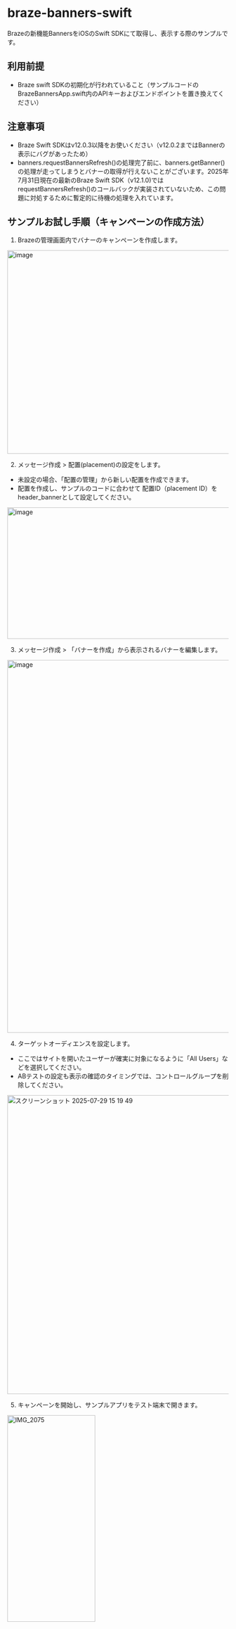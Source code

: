 # braze-banners-swift
Brazeの新機能BannersをiOSのSwift SDKにて取得し、表示する際のサンプルです。

## 利用前提
- Braze swift SDKの初期化が行われていること（サンプルコードのBrazeBannersApp.swift内のAPIキーおよびエンドポイントを置き換えてください）

## 注意事項
- Braze Swift SDKはv12.0.3以降をお使いください（v12.0.2まではBannerの表示にバグがあったため）
- banners.requestBannersRefresh()の処理完了前に、banners.getBanner()の処理が走ってしまうとバナーの取得が行えないことがございます。2025年7月31日現在の最新のBraze Swift SDK（v12.1.0)ではrequestBannersRefresh()のコールバックが実装されていないため、この問題に対処するために暫定的に待機の処理を入れています。

## サンプルお試し手順（キャンペーンの作成方法）
1. Brazeの管理画面内でバナーのキャンペーンを作成します。
<img width="524" height="463" alt="image" src="https://github.com/user-attachments/assets/c8d2a54d-5525-4e79-8e84-a9987505efd8" />


2. メッセージ作成 > 配置(placement)の設定をします。
- 未設定の場合、「配置の管理」から新しい配置を作成できます。
- 配置を作成し、サンプルのコードに合わせて 配置ID（placement ID）をheader_bannerとして設定してください。
<img width="1041" height="299" alt="image" src="https://github.com/user-attachments/assets/4ece01f8-8010-4411-afc7-a5cdb11d8345" />


3. メッセージ作成 > 「バナーを作成」から表示されるバナーを編集します。
<img width="1406" height="848" alt="image" src="https://github.com/user-attachments/assets/d65d3802-df11-4bca-8948-f43fd10f1905" />


4. ターゲットオーディエンスを設定します。
- ここではサイトを開いたユーザーが確実に対象になるように「All Users」などを選択してください。
- ABテストの設定も表示の確認のタイミングでは、コントロールグループを削除してください。
<img width="1070" height="680" alt="スクリーンショット 2025-07-29 15 19 49" src="https://github.com/user-attachments/assets/611f3cb2-821c-4dcc-9f03-ed86a7ebc0d4" />

5. キャンペーンを開始し、サンプルアプリをテスト端末で開きます。
<img width="200" height="470" alt="IMG_2075" src="https://github.com/user-attachments/assets/9b68a28d-719b-4367-ba38-d8612f6804ca" />
